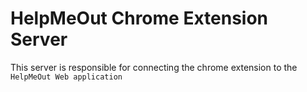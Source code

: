# HelpMeOut Chrome Extension Server

This server is responsible for connecting the chrome extension to the `HelpMeOut Web application`
